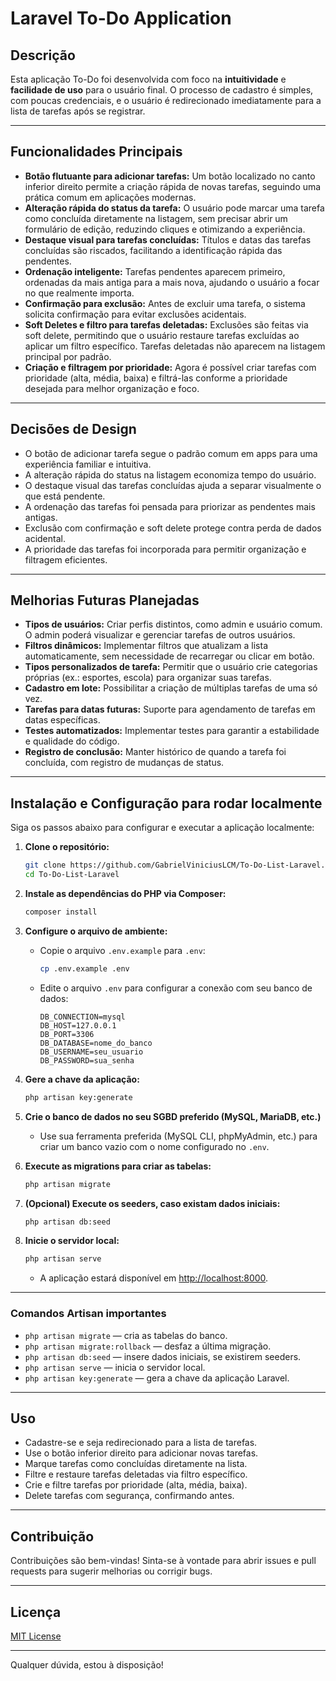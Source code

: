 # Laravel To-Do Application

## Descrição

Esta aplicação To-Do foi desenvolvida com foco na **intuitividade** e **facilidade de uso** para o usuário final. O processo de cadastro é simples, com poucas credenciais, e o usuário é redirecionado imediatamente para a lista de tarefas após se registrar.

---

## Funcionalidades Principais

- **Botão flutuante para adicionar tarefas:** Um botão localizado no canto inferior direito permite a criação rápida de novas tarefas, seguindo uma prática comum em aplicações modernas.
- **Alteração rápida do status da tarefa:** O usuário pode marcar uma tarefa como concluída diretamente na listagem, sem precisar abrir um formulário de edição, reduzindo cliques e otimizando a experiência.
- **Destaque visual para tarefas concluídas:** Títulos e datas das tarefas concluídas são riscados, facilitando a identificação rápida das pendentes.
- **Ordenação inteligente:** Tarefas pendentes aparecem primeiro, ordenadas da mais antiga para a mais nova, ajudando o usuário a focar no que realmente importa.
- **Confirmação para exclusão:** Antes de excluir uma tarefa, o sistema solicita confirmação para evitar exclusões acidentais.
- **Soft Deletes e filtro para tarefas deletadas:** Exclusões são feitas via soft delete, permitindo que o usuário restaure tarefas excluídas ao aplicar um filtro específico. Tarefas deletadas não aparecem na listagem principal por padrão.
- **Criação e filtragem por prioridade:** Agora é possível criar tarefas com prioridade (alta, média, baixa) e filtrá-las conforme a prioridade desejada para melhor organização e foco.

---

## Decisões de Design

- O botão de adicionar tarefa segue o padrão comum em apps para uma experiência familiar e intuitiva.
- A alteração rápida do status na listagem economiza tempo do usuário.
- O destaque visual das tarefas concluídas ajuda a separar visualmente o que está pendente.
- A ordenação das tarefas foi pensada para priorizar as pendentes mais antigas.
- Exclusão com confirmação e soft delete protege contra perda de dados acidental.
- A prioridade das tarefas foi incorporada para permitir organização e filtragem eficientes.

---

## Melhorias Futuras Planejadas

- **Tipos de usuários:** Criar perfis distintos, como admin e usuário comum. O admin poderá visualizar e gerenciar tarefas de outros usuários.
- **Filtros dinâmicos:** Implementar filtros que atualizam a lista automaticamente, sem necessidade de recarregar ou clicar em botão.
- **Tipos personalizados de tarefa:** Permitir que o usuário crie categorias próprias (ex.: esportes, escola) para organizar suas tarefas.
- **Cadastro em lote:** Possibilitar a criação de múltiplas tarefas de uma só vez.
- **Tarefas para datas futuras:** Suporte para agendamento de tarefas em datas específicas.
- **Testes automatizados:** Implementar testes para garantir a estabilidade e qualidade do código.
- **Registro de conclusão:** Manter histórico de quando a tarefa foi concluída, com registro de mudanças de status.

---

## Instalação e Configuração para rodar localmente

Siga os passos abaixo para configurar e executar a aplicação localmente:

1. **Clone o repositório:**
   ```bash
   git clone https://github.com/GabrielViniciusLCM/To-Do-List-Laravel.git
   cd To-Do-List-Laravel

2. **Instale as dependências do PHP via Composer:**

   ```bash
   composer install
   ```

3. **Configure o arquivo de ambiente:**

   * Copie o arquivo `.env.example` para `.env`:

     ```bash
     cp .env.example .env
     ```
   * Edite o arquivo `.env` para configurar a conexão com seu banco de dados:

     ```
     DB_CONNECTION=mysql
     DB_HOST=127.0.0.1
     DB_PORT=3306
     DB_DATABASE=nome_do_banco
     DB_USERNAME=seu_usuario
     DB_PASSWORD=sua_senha
     ```

4. **Gere a chave da aplicação:**

   ```bash
   php artisan key:generate
   ```

5. **Crie o banco de dados no seu SGBD preferido (MySQL, MariaDB, etc.)**

   * Use sua ferramenta preferida (MySQL CLI, phpMyAdmin, etc.) para criar um banco vazio com o nome configurado no `.env`.

6. **Execute as migrations para criar as tabelas:**

   ```bash
   php artisan migrate
   ```

7. **(Opcional) Execute os seeders, caso existam dados iniciais:**

   ```bash
   php artisan db:seed
   ```

8. **Inicie o servidor local:**

   ```bash
   php artisan serve
   ```

   * A aplicação estará disponível em [http://localhost:8000](http://localhost:8000).

---

### Comandos Artisan importantes

* `php artisan migrate` — cria as tabelas do banco.
* `php artisan migrate:rollback` — desfaz a última migração.
* `php artisan db:seed` — insere dados iniciais, se existirem seeders.
* `php artisan serve` — inicia o servidor local.
* `php artisan key:generate` — gera a chave da aplicação Laravel.

---

## Uso

* Cadastre-se e seja redirecionado para a lista de tarefas.
* Use o botão inferior direito para adicionar novas tarefas.
* Marque tarefas como concluídas diretamente na lista.
* Filtre e restaure tarefas deletadas via filtro específico.
* Crie e filtre tarefas por prioridade (alta, média, baixa).
* Delete tarefas com segurança, confirmando antes.

---

## Contribuição

Contribuições são bem-vindas! Sinta-se à vontade para abrir issues e pull requests para sugerir melhorias ou corrigir bugs.

---

## Licença

[MIT License](LICENSE)

---

Qualquer dúvida, estou à disposição!

